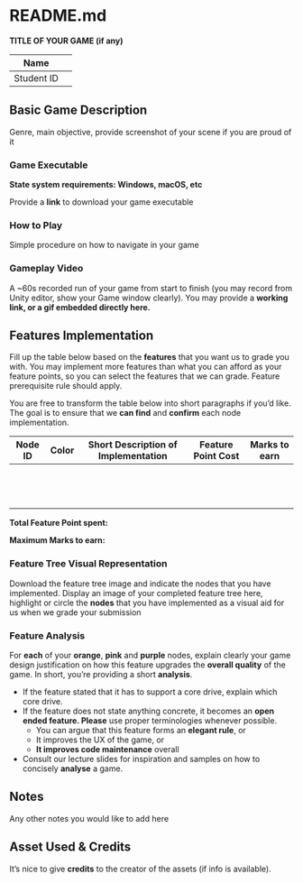 # README.md

**TITLE OF YOUR GAME (if any)**

| Name       |     |
| ---------- | --- |
| Student ID |     |

## Basic Game Description

Genre, main objective, provide screenshot of your scene if you are proud of it

### Game Executable

**State system requirements: Windows, macOS, etc**

Provide a **link** to download your game executable

### How to Play

Simple procedure on how to navigate in your game

### Gameplay Video

A ~60s recorded run of your game from start to finish (you may record from Unity editor, show your Game window clearly). You may provide a **working link, or a gif embedded directly here.**

## Features Implementation

Fill up the table below based on the **features** that you want us to grade you with. You may implement more features than what you can afford as your feature points, so you can select the features that we can grade. Feature prerequisite rule should apply.

You are free to transform the table below into short paragraphs if you’d like. The goal is to ensure that we **can find** and **confirm** each node implementation.

| Node ID | Color | Short Description of Implementation | Feature Point Cost | Marks to earn |
| ------- | ----- | ----------------------------------- | ------------------ | ------------- |
|         |       |                                     |                    |               |
|         |       |                                     |                    |               |
|         |       |                                     |                    |               |
|         |       |                                     |                    |               |
|         |       |                                     |                    |               |
|         |       |                                     |                    |               |
|         |       |                                     |                    |               |
|         |       |                                     |                    |               |
|         |       |                                     |                    |               |
|         |       |                                     |                    |               |
|         |       |                                     |                    |               |
|         |       |                                     |                    |               |
|         |       |                                     |                    |               |

**Total Feature Point spent:**

**Maximum Marks to earn:**

### Feature Tree Visual Representation

Download the feature tree image and indicate the nodes that you have implemented. Display an image of your completed feature tree here, highlight or circle the **nodes** that you have implemented as a visual aid for us when we grade your submission

### Feature Analysis

For **each** of your **orange**, **pink** and **purple** nodes, explain clearly your game design justification on how this feature upgrades the **overall quality** of the game. In short, you’re providing a short **analysis**.

- If the feature stated that it has to support a core drive, explain which core drive.
- If the feature does not state anything concrete, it becomes an **open ended feature. Please** use proper terminologies whenever possible.
  - You can argue that this feature forms an **elegant rule**, or
  - It improves the UX of the game, or
  - **It improves code maintenance** overall
- Consult our lecture slides for inspiration and samples on how to concisely **analyse** a game.

## Notes

Any other notes you would like to add here

## Asset Used & Credits

It’s nice to give **credits** to the creator of the assets (if info is available).
